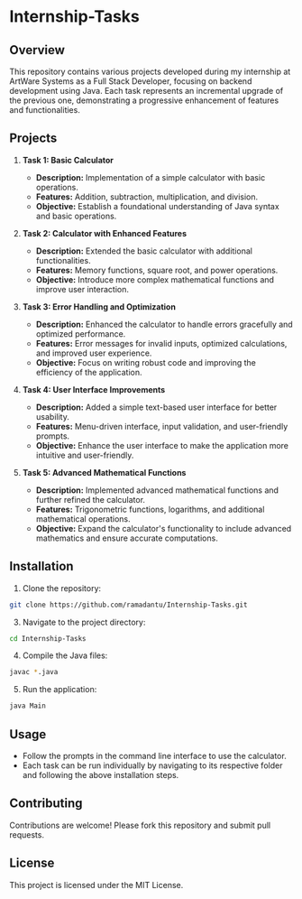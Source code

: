# Internship-Tasks

## Overview

This repository contains various projects developed during my internship at ArtWare Systems as a Full Stack Developer, focusing on backend development using Java. Each task represents an incremental upgrade of the previous one, demonstrating a progressive enhancement of features and functionalities.

## Projects

1. **Task 1: Basic Calculator**
   - **Description:** Implementation of a simple calculator with basic operations.
   - **Features:** Addition, subtraction, multiplication, and division.
   - **Objective:** Establish a foundational understanding of Java syntax and basic operations.

2. **Task 2: Calculator with Enhanced Features**
   - **Description:** Extended the basic calculator with additional functionalities.
   - **Features:** Memory functions, square root, and power operations.
   - **Objective:** Introduce more complex mathematical functions and improve user interaction.

3. **Task 3: Error Handling and Optimization**
   - **Description:** Enhanced the calculator to handle errors gracefully and optimized performance.
   - **Features:** Error messages for invalid inputs, optimized calculations, and improved user experience.
   - **Objective:** Focus on writing robust code and improving the efficiency of the application.

4. **Task 4: User Interface Improvements**
   - **Description:** Added a simple text-based user interface for better usability.
   - **Features:** Menu-driven interface, input validation, and user-friendly prompts.
   - **Objective:** Enhance the user interface to make the application more intuitive and user-friendly.

5. **Task 5: Advanced Mathematical Functions**
   - **Description:** Implemented advanced mathematical functions and further refined the calculator.
   - **Features:** Trigonometric functions, logarithms, and additional mathematical operations.
   - **Objective:** Expand the calculator's functionality to include advanced mathematics and ensure accurate computations.

## Installation

1. Clone the repository:

```sh
git clone https://github.com/ramadantu/Internship-Tasks.git
```
   
3. Navigate to the project directory:

```sh
cd Internship-Tasks
```
    
4. Compile the Java files:

```sh
javac *.java
```
   
5. Run the application:

```sh
java Main
```

## Usage

- Follow the prompts in the command line interface to use the calculator.
- Each task can be run individually by navigating to its respective folder and following the above installation steps.

## Contributing

Contributions are welcome! Please fork this repository and submit pull requests.

## License

This project is licensed under the MIT License.
